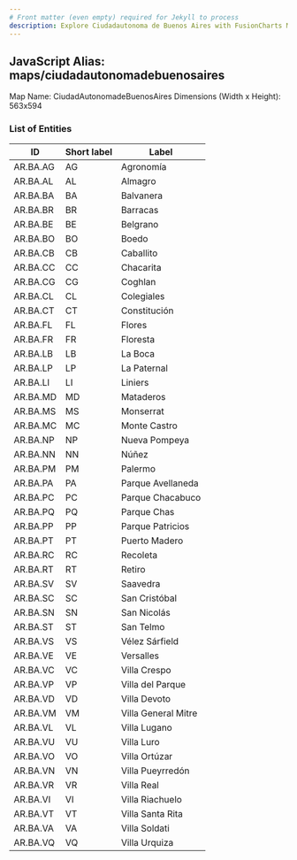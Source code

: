 ```yaml
---
# Front matter (even empty) required for Jekyll to process
description: Explore Ciudadautonoma de Buenos Aires with FusionCharts Maps – Detailed features for seamless integration. Try now & enhance your data visualization today! 
---
```


## JavaScript Alias: maps/ciudadautonomadebuenosaires

Map Name: CiudadAutonomadeBuenosAires
Dimensions (Width x Height): 563x594

### List of Entities

| ID  | Short label | Label               |
| --- | ----------- | ------------------- |
AR.BA.AG| AG | Agronomía             
AR.BA.AL| AL | Almagro               
AR.BA.BA| BA | Balvanera             
AR.BA.BR| BR | Barracas              
AR.BA.BE| BE | Belgrano              
AR.BA.BO| BO | Boedo                 
AR.BA.CB| CB | Caballito             
AR.BA.CC| CC | Chacarita             
AR.BA.CG| CG | Coghlan               
AR.BA.CL| CL | Colegiales            
AR.BA.CT| CT | Constitución          
AR.BA.FL| FL | Flores                
AR.BA.FR| FR | Floresta              
AR.BA.LB| LB | La Boca               
AR.BA.LP| LP | La Paternal           
AR.BA.LI| LI | Liniers               
AR.BA.MD| MD | Mataderos             
AR.BA.MS| MS | Monserrat             
AR.BA.MC| MC | Monte Castro          
AR.BA.NP| NP | Nueva Pompeya         
AR.BA.NN| NN | Núñez                 
AR.BA.PM| PM | Palermo               
AR.BA.PA| PA | Parque Avellaneda     
AR.BA.PC| PC | Parque Chacabuco      
AR.BA.PQ| PQ | Parque Chas           
AR.BA.PP| PP | Parque Patricios      
AR.BA.PT| PT | Puerto Madero         
AR.BA.RC| RC | Recoleta              
AR.BA.RT| RT | Retiro                
AR.BA.SV| SV | Saavedra              
AR.BA.SC| SC | San Cristóbal         
AR.BA.SN| SN | San Nicolás           
AR.BA.ST| ST | San Telmo             
AR.BA.VS| VS | Vélez Sárfield        
AR.BA.VE| VE | Versalles             
AR.BA.VC| VC | Villa Crespo          
AR.BA.VP| VP | Villa del Parque      
AR.BA.VD| VD | Villa Devoto          
AR.BA.VM| VM | Villa General Mitre   
AR.BA.VL| VL | Villa Lugano         
AR.BA.VU| VU | Villa Luro            
AR.BA.VO| VO | Villa Ortúzar         
AR.BA.VN| VN | Villa Pueyrredón      
AR.BA.VR| VR | Villa Real            
AR.BA.VI| VI | Villa Riachuelo       
AR.BA.VT| VT | Villa Santa Rita      
AR.BA.VA| VA | Villa Soldati         
AR.BA.VQ| VQ | Villa Urquiza         
